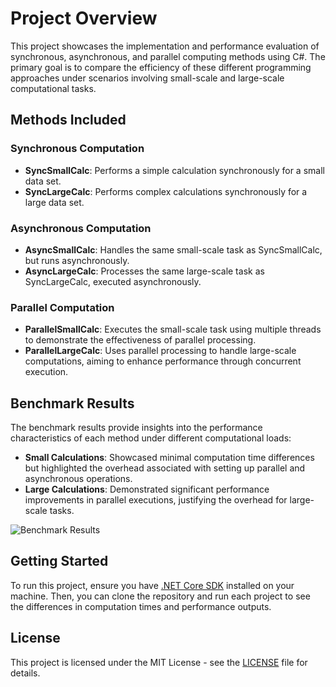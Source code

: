 # Project Overview

This project showcases the implementation and performance evaluation of synchronous, asynchronous, and parallel computing methods using C#. The primary goal is to compare the efficiency of these different programming approaches under scenarios involving small-scale and large-scale computational tasks.

## Methods Included

### Synchronous Computation
- **SyncSmallCalc**: Performs a simple calculation synchronously for a small data set.
- **SyncLargeCalc**: Performs complex calculations synchronously for a large data set.

### Asynchronous Computation
- **AsyncSmallCalc**: Handles the same small-scale task as SyncSmallCalc, but runs asynchronously.
- **AsyncLargeCalc**: Processes the same large-scale task as SyncLargeCalc, executed asynchronously.

### Parallel Computation
- **ParallelSmallCalc**: Executes the small-scale task using multiple threads to demonstrate the effectiveness of parallel processing.
- **ParallelLargeCalc**: Uses parallel processing to handle large-scale computations, aiming to enhance performance through concurrent execution.

## Benchmark Results

The benchmark results provide insights into the performance characteristics of each method under different computational loads:
- **Small Calculations**: Showcased minimal computation time differences but highlighted the overhead associated with setting up parallel and asynchronous operations.
- **Large Calculations**: Demonstrated significant performance improvements in parallel executions, justifying the overhead for large-scale tasks.

![Benchmark Results](https://github.com/MikolajTanski/AsyncParallelSyncTests/raw/main/assets/103507492/42ac8b3f-1dff-4493-ac43-b04dffa39930)

## Getting Started

To run this project, ensure you have [.NET Core SDK](https://dotnet.microsoft.com/download) installed on your machine. Then, you can clone the repository and run each project to see the differences in computation times and performance outputs.

## License

This project is licensed under the MIT License - see the [LICENSE](LICENSE) file for details.
